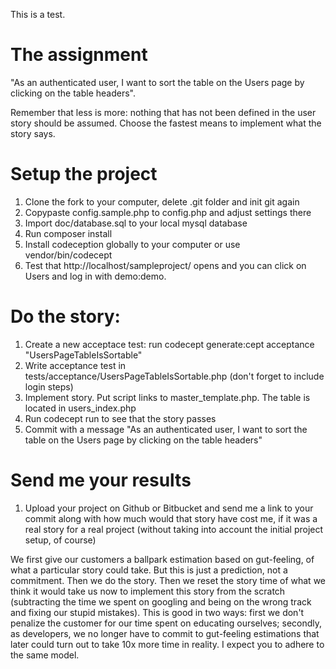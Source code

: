 This is a test.

The assignment
===
"As an authenticated user, I want to sort the table on the Users page by clicking on the table headers".

Remember that less is more: nothing that has not been defined in the user story should be assumed. Choose the fastest means to implement what the story says. 

Setup the project
====
1. Clone the fork to your computer, delete .git folder and init git again
2. Copypaste config.sample.php to config.php and adjust settings there
3. Import doc/database.sql to your local mysql database
4. Run composer install
5. Install codeception globally to your computer or use vendor/bin/codecept
6. Test that http://localhost/sampleproject/ opens and you can click on Users and log in with demo:demo.

Do the story:
===

1. Create a new acceptace test: run codecept generate:cept acceptance "UsersPageTableIsSortable"
2. Write acceptance test in tests/acceptance/UsersPageTableIsSortable.php (don't forget to include login steps)
3. Implement story. Put script links to master_template.php. The table is located in users_index.php
4. Run codecept run to see that the story passes
5. Commit with a message "As an authenticated user, I want to sort the table on the Users page by clicking on the table headers"

Send me your results
===
1. Upload your project on Github or Bitbucket and send me a link to your commit along with how much would that story have cost me, if it was a real story for a real project (without taking into account the initial project setup, of course)
 
We first give our customers a ballpark estimation based on gut-feeling, of what a particular story could take. But this is just a prediction, not a commitment. 
Then we do the story. Then we reset the story time of what we think it would take us now to implement this story from the scratch (subtracting the time we spent on googling and being on the wrong track and fixing our stupid mistakes). 
This is good in two ways: first we don't penalize the customer for our time spent on educating ourselves; secondly, as developers, we no longer have to commit to gut-feeling estimations that later could turn out to take 10x more time in reality. I expect you to adhere to the same model.
